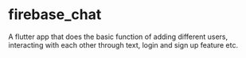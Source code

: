# firebase_chat

A flutter app that does the basic function of adding different users, interacting with each other through text, login and sign up feature etc.
